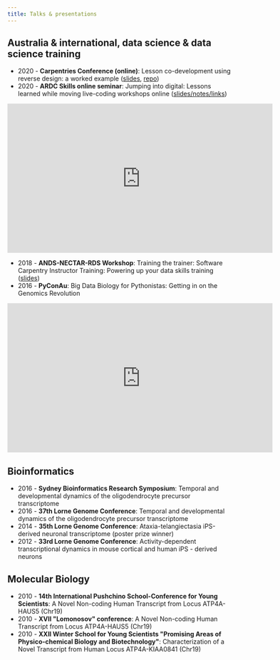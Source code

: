 ```yaml
---
title: Talks & presentations
---
```


## Australia & international, data science & data science training

- 2020 - **Carpentries Conference (online)**: Lesson co-development using reverse design: a worked example ([slides](https://dvanic.github.io/metametalesson/#1), [repo](https://github.com/dvanic/metametalesson))
- 2020 - **ARDC Skills online seminar**: Jumping into digital: Lessons learned while moving live-coding workshops online ([slides/notes/links](https://daryavanichkina.com/posts/2020-ardc-presentation-codingonline/))

<iframe width="595" height="335" src="https://www.youtube.com/embed/w0DHye2M1IM" frameborder="0" allow="accelerometer; autoplay; encrypted-media; gyroscope; picture-in-picture" allowfullscreen></iframe>


- 2018 - **ANDS-NECTAR-RDS Workshop**: Training the trainer: Software Carpentry Instructor Training: Powering up your data skills training ([slides](https://daryavanichkina.com/posts/2018-ands/))
- 2016 - **PyConAu**: Big Data Biology for Pythonistas: Getting in on the Genomics Revolution

<iframe width="595" height="335" src="https://www.youtube.com/embed/fQ_vNHDNDCA" frameborder="0" allow="accelerometer; autoplay; encrypted-media; gyroscope; picture-in-picture" allowfullscreen></iframe>


## Bioinformatics

- 2016 - **Sydney Bioinformatics Research Symposium**: Temporal and developmental dynamics of the oligodendrocyte precursor transcriptome
- 2016 - **37th Lorne Genome Conference**: Temporal and developmental dynamics of the oligodendrocyte precursor transcriptome 
- 2014 - **35th Lorne Genome Conference**: Ataxia-telangiectasia iPS-derived neuronal transcriptome (poster prize winner)
- 2012 - **33rd Lorne Genome Conference**: Activity-dependent transcriptional dynamics in mouse cortical and human iPS - derived neurons

## Molecular Biology

- 2010 - **14th International Pushchino School-Conference for Young Scientists**: A Novel Non-coding Human Transcript from Locus ATP4A-HAUS5 (Chr19) 
- 2010 - **XVII "Lomonosov" conference**: A Novel Non-coding Human Transcript from Locus ATP4A-HAUS5 (Chr19)
- 2010 - **XXII Winter School for Young Scientists "Promising Areas of Physico-chemical Biology and Biotechnology"**: Characterization of a Novel Transcript from Human Locus ATP4A-KIAA0841 (Chr19)
